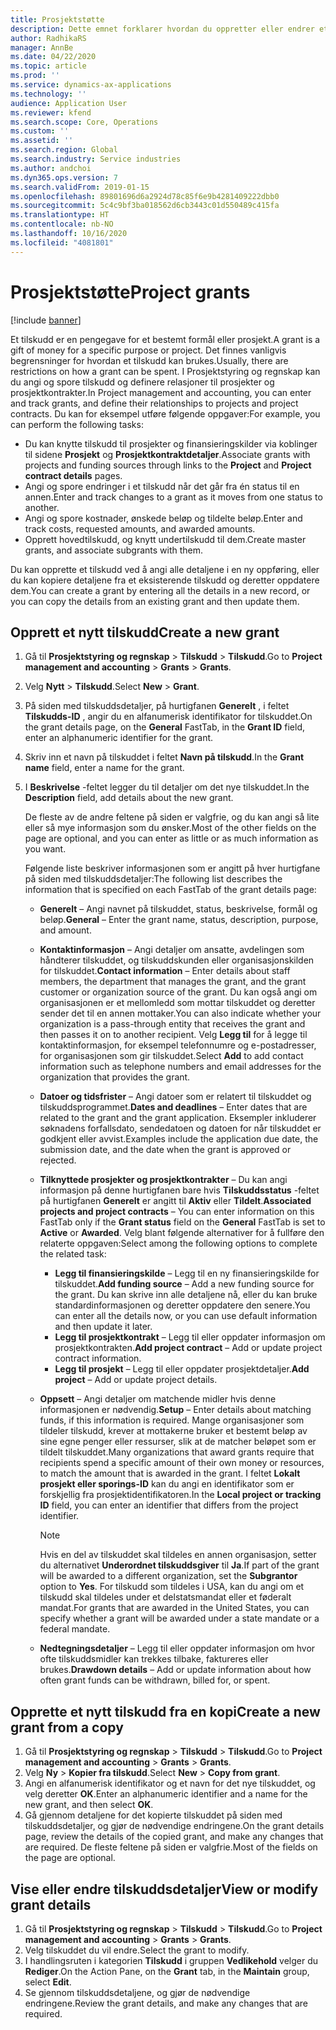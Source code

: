 ```yaml
---
title: Prosjektstøtte
description: Dette emnet forklarer hvordan du oppretter eller endrer et tilskudd.
author: RadhikaRS
manager: AnnBe
ms.date: 04/22/2020
ms.topic: article
ms.prod: ''
ms.service: dynamics-ax-applications
ms.technology: ''
audience: Application User
ms.reviewer: kfend
ms.search.scope: Core, Operations
ms.custom: ''
ms.assetid: ''
ms.search.region: Global
ms.search.industry: Service industries
ms.author: andchoi
ms.dyn365.ops.version: 7
ms.search.validFrom: 2019-01-15
ms.openlocfilehash: 89801696d6a2924d78c85f6e9b4281409222dbb0
ms.sourcegitcommit: 5c4c9bf3ba018562d6cb3443c01d550489c415fa
ms.translationtype: HT
ms.contentlocale: nb-NO
ms.lasthandoff: 10/16/2020
ms.locfileid: "4081801"
---
```

# <a name="project-grants"></a><span data-ttu-id="3486a-103">Prosjektstøtte</span><span class="sxs-lookup"><span data-stu-id="3486a-103">Project grants</span></span>

[!include [banner](../includes/banner.md)]

<span data-ttu-id="3486a-104">Et tilskudd er en pengegave for et bestemt formål eller prosjekt.</span><span class="sxs-lookup"><span data-stu-id="3486a-104">A grant is a gift of money for a specific purpose or project.</span></span> <span data-ttu-id="3486a-105">Det finnes vanligvis begrensninger for hvordan et tilskudd kan brukes.</span><span class="sxs-lookup"><span data-stu-id="3486a-105">Usually, there are restrictions on how a grant can be spent.</span></span> <span data-ttu-id="3486a-106">I Prosjektstyring og regnskap kan du angi og spore tilskudd og definere relasjoner til prosjekter og prosjektkontrakter.</span><span class="sxs-lookup"><span data-stu-id="3486a-106">In Project management and accounting, you can enter and track grants, and define their relationships to projects and project contracts.</span></span> <span data-ttu-id="3486a-107">Du kan for eksempel utføre følgende oppgaver:</span><span class="sxs-lookup"><span data-stu-id="3486a-107">For example, you can perform the following tasks:</span></span>

- <span data-ttu-id="3486a-108">Du kan knytte tilskudd til prosjekter og finansieringskilder via koblinger til sidene **Prosjekt** og **Prosjektkontraktdetaljer**.</span><span class="sxs-lookup"><span data-stu-id="3486a-108">Associate grants with projects and funding sources through links to the **Project** and **Project contract details** pages.</span></span>
- <span data-ttu-id="3486a-109">Angi og spore endringer i et tilskudd når det går fra én status til en annen.</span><span class="sxs-lookup"><span data-stu-id="3486a-109">Enter and track changes to a grant as it moves from one status to another.</span></span>
- <span data-ttu-id="3486a-110">Angi og spore kostnader, ønskede beløp og tildelte beløp.</span><span class="sxs-lookup"><span data-stu-id="3486a-110">Enter and track costs, requested amounts, and awarded amounts.</span></span>
- <span data-ttu-id="3486a-111">Opprett hovedtilskudd, og knytt undertilskudd til dem.</span><span class="sxs-lookup"><span data-stu-id="3486a-111">Create master grants, and associate subgrants with them.</span></span>

<span data-ttu-id="3486a-112">Du kan opprette et tilskudd ved å angi alle detaljene i en ny oppføring, eller du kan kopiere detaljene fra et eksisterende tilskudd og deretter oppdatere dem.</span><span class="sxs-lookup"><span data-stu-id="3486a-112">You can create a grant by entering all the details in a new record, or you can copy the details from an existing grant and then update them.</span></span>

## <a name="create-a-new-grant"></a><span data-ttu-id="3486a-113">Opprett et nytt tilskudd</span><span class="sxs-lookup"><span data-stu-id="3486a-113">Create a new grant</span></span>

1. <span data-ttu-id="3486a-114">Gå til **Prosjektstyring og regnskap** \> **Tilskudd** \> **Tilskudd**.</span><span class="sxs-lookup"><span data-stu-id="3486a-114">Go to **Project management and accounting** \> **Grants** \> **Grants**.</span></span>
2. <span data-ttu-id="3486a-115">Velg **Nytt** \> **Tilskudd**.</span><span class="sxs-lookup"><span data-stu-id="3486a-115">Select **New** \> **Grant**.</span></span>
3. <span data-ttu-id="3486a-116">På siden med tilskuddsdetaljer, på hurtigfanen **Generelt** , i feltet **Tilskudds-ID** , angir du en alfanumerisk identifikator for tilskuddet.</span><span class="sxs-lookup"><span data-stu-id="3486a-116">On the grant details page, on the **General** FastTab, in the **Grant ID** field, enter an alphanumeric identifier for the grant.</span></span>
4. <span data-ttu-id="3486a-117">Skriv inn et navn på tilskuddet i feltet **Navn på tilskudd**.</span><span class="sxs-lookup"><span data-stu-id="3486a-117">In the **Grant name** field, enter a name for the grant.</span></span>
5. <span data-ttu-id="3486a-118">I **Beskrivelse** -feltet legger du til detaljer om det nye tilskuddet.</span><span class="sxs-lookup"><span data-stu-id="3486a-118">In the **Description** field, add details about the new grant.</span></span>

    <span data-ttu-id="3486a-119">De fleste av de andre feltene på siden er valgfrie, og du kan angi så lite eller så mye informasjon som du ønsker.</span><span class="sxs-lookup"><span data-stu-id="3486a-119">Most of the other fields on the page are optional, and you can enter as little or as much information as you want.</span></span>

    <span data-ttu-id="3486a-120">Følgende liste beskriver informasjonen som er angitt på hver hurtigfane på siden med tilskuddsdetaljer:</span><span class="sxs-lookup"><span data-stu-id="3486a-120">The following list describes the information that is specified on each FastTab of the grant details page:</span></span>

    - <span data-ttu-id="3486a-121">**Generelt** – Angi navnet på tilskuddet, status, beskrivelse, formål og beløp.</span><span class="sxs-lookup"><span data-stu-id="3486a-121">**General** – Enter the grant name, status, description, purpose, and amount.</span></span>
    - <span data-ttu-id="3486a-122">**Kontaktinformasjon** – Angi detaljer om ansatte, avdelingen som håndterer tilskuddet, og tilskuddskunden eller organisasjonskilden for tilskuddet.</span><span class="sxs-lookup"><span data-stu-id="3486a-122">**Contact information** – Enter details about staff members, the department that manages the grant, and the grant customer or organization source of the grant.</span></span> <span data-ttu-id="3486a-123">Du kan også angi om organisasjonen er et mellomledd som mottar tilskuddet og deretter sender det til en annen mottaker.</span><span class="sxs-lookup"><span data-stu-id="3486a-123">You can also indicate whether your organization is a pass-through entity that receives the grant and then passes it on to another recipient.</span></span> <span data-ttu-id="3486a-124">Velg **Legg til** for å legge til kontaktinformasjon, for eksempel telefonnumre og e-postadresser, for organisasjonen som gir tilskuddet.</span><span class="sxs-lookup"><span data-stu-id="3486a-124">Select **Add** to add contact information such as telephone numbers and email addresses for the organization that provides the grant.</span></span>
    - <span data-ttu-id="3486a-125">**Datoer og tidsfrister** – Angi datoer som er relatert til tilskuddet og tilskuddsprogrammet.</span><span class="sxs-lookup"><span data-stu-id="3486a-125">**Dates and deadlines** – Enter dates that are related to the grant and the grant application.</span></span> <span data-ttu-id="3486a-126">Eksempler inkluderer søknadens forfallsdato, sendedatoen og datoen for når tilskuddet er godkjent eller avvist.</span><span class="sxs-lookup"><span data-stu-id="3486a-126">Examples include the application due date, the submission date, and the date when the grant is approved or rejected.</span></span>
    - <span data-ttu-id="3486a-127">**Tilknyttede prosjekter og prosjektkontrakter** – Du kan angi informasjon på denne hurtigfanen bare hvis **Tilskuddsstatus** -feltet på hurtigfanen **Generelt** er angitt til **Aktiv** eller **Tildelt**.</span><span class="sxs-lookup"><span data-stu-id="3486a-127">**Associated projects and project contracts** – You can enter information on this FastTab only if the **Grant status** field on the **General** FastTab is set to **Active** or **Awarded**.</span></span> <span data-ttu-id="3486a-128">Velg blant følgende alternativer for å fullføre den relaterte oppgaven:</span><span class="sxs-lookup"><span data-stu-id="3486a-128">Select among the following options to complete the related task:</span></span>

        - <span data-ttu-id="3486a-129">**Legg til finansieringskilde** – Legg til en ny finansieringskilde for tilskuddet.</span><span class="sxs-lookup"><span data-stu-id="3486a-129">**Add funding source** – Add a new funding source for the grant.</span></span> <span data-ttu-id="3486a-130">Du kan skrive inn alle detaljene nå, eller du kan bruke standardinformasjonen og deretter oppdatere den senere.</span><span class="sxs-lookup"><span data-stu-id="3486a-130">You can enter all the details now, or you can use default information and then update it later.</span></span>
        - <span data-ttu-id="3486a-131">**Legg til prosjektkontrakt** – Legg til eller oppdater informasjon om prosjektkontrakten.</span><span class="sxs-lookup"><span data-stu-id="3486a-131">**Add project contract** – Add or update project contract information.</span></span>
        - <span data-ttu-id="3486a-132">**Legg til prosjekt** – Legg til eller oppdater prosjektdetaljer.</span><span class="sxs-lookup"><span data-stu-id="3486a-132">**Add project** – Add or update project details.</span></span>

    - <span data-ttu-id="3486a-133">**Oppsett** – Angi detaljer om matchende midler hvis denne informasjonen er nødvendig.</span><span class="sxs-lookup"><span data-stu-id="3486a-133">**Setup** – Enter details about matching funds, if this information is required.</span></span> <span data-ttu-id="3486a-134">Mange organisasjoner som tildeler tilskudd, krever at mottakerne bruker et bestemt beløp av sine egne penger eller ressurser, slik at de matcher beløpet som er tildelt tilskuddet.</span><span class="sxs-lookup"><span data-stu-id="3486a-134">Many organizations that award grants require that recipients spend a specific amount of their own money or resources, to match the amount that is awarded in the grant.</span></span> <span data-ttu-id="3486a-135">I feltet **Lokalt prosjekt eller sporings-ID** kan du angi en identifikator som er forskjellig fra prosjektidentifikatoren.</span><span class="sxs-lookup"><span data-stu-id="3486a-135">In the **Local project or tracking ID** field, you can enter an identifier that differs from the project identifier.</span></span>

        > [!NOTE]
        > <span data-ttu-id="3486a-136">Hvis en del av tilskuddet skal tildeles en annen organisasjon, setter du alternativet **Underordnet tilskuddsgiver** til **Ja**.</span><span class="sxs-lookup"><span data-stu-id="3486a-136">If part of the grant will be awarded to a different organization, set the **Subgrantor** option to **Yes**.</span></span> <span data-ttu-id="3486a-137">For tilskudd som tildeles i USA, kan du angi om et tilskudd skal tildeles under et delstatsmandat eller et føderalt mandat.</span><span class="sxs-lookup"><span data-stu-id="3486a-137">For grants that are awarded in the United States, you can specify whether a grant will be awarded under a state mandate or a federal mandate.</span></span>

    - <span data-ttu-id="3486a-138">**Nedtegningsdetaljer** – Legg til eller oppdater informasjon om hvor ofte tilskuddsmidler kan trekkes tilbake, faktureres eller brukes.</span><span class="sxs-lookup"><span data-stu-id="3486a-138">**Drawdown details** – Add or update information about how often grant funds can be withdrawn, billed for, or spent.</span></span>

## <a name="create-a-new-grant-from-a-copy"></a><span data-ttu-id="3486a-139">Opprette et nytt tilskudd fra en kopi</span><span class="sxs-lookup"><span data-stu-id="3486a-139">Create a new grant from a copy</span></span>

1. <span data-ttu-id="3486a-140">Gå til **Prosjektstyring og regnskap** \> **Tilskudd** \> **Tilskudd**.</span><span class="sxs-lookup"><span data-stu-id="3486a-140">Go to **Project management and accounting** \> **Grants** \> **Grants**.</span></span>
2. <span data-ttu-id="3486a-141">Velg **Ny** \> **Kopier fra tilskudd**.</span><span class="sxs-lookup"><span data-stu-id="3486a-141">Select **New** \> **Copy from grant**.</span></span>
3. <span data-ttu-id="3486a-142">Angi en alfanumerisk identifikator og et navn for det nye tilskuddet, og velg deretter **OK**.</span><span class="sxs-lookup"><span data-stu-id="3486a-142">Enter an alphanumeric identifier and a name for the new grant, and then select **OK**.</span></span>
4. <span data-ttu-id="3486a-143">Gå gjennom detaljene for det kopierte tilskuddet på siden med tilskuddsdetaljer, og gjør de nødvendige endringene.</span><span class="sxs-lookup"><span data-stu-id="3486a-143">On the grant details page, review the details of the copied grant, and make any changes that are required.</span></span> <span data-ttu-id="3486a-144">De fleste feltene på siden er valgfrie.</span><span class="sxs-lookup"><span data-stu-id="3486a-144">Most of the fields on the page are optional.</span></span>

## <a name="view-or-modify-grant-details"></a><span data-ttu-id="3486a-145">Vise eller endre tilskuddsdetaljer</span><span class="sxs-lookup"><span data-stu-id="3486a-145">View or modify grant details</span></span>

1. <span data-ttu-id="3486a-146">Gå til **Prosjektstyring og regnskap** \> **Tilskudd** \> **Tilskudd**.</span><span class="sxs-lookup"><span data-stu-id="3486a-146">Go to **Project management and accounting** \> **Grants** \> **Grants**.</span></span>
2. <span data-ttu-id="3486a-147">Velg tilskuddet du vil endre.</span><span class="sxs-lookup"><span data-stu-id="3486a-147">Select the grant to modify.</span></span>
3. <span data-ttu-id="3486a-148">I handlingsruten i kategorien **Tilskudd** i gruppen **Vedlikehold** velger du **Rediger**.</span><span class="sxs-lookup"><span data-stu-id="3486a-148">On the Action Pane, on the **Grant** tab, in the **Maintain** group, select **Edit**.</span></span>
4. <span data-ttu-id="3486a-149">Se gjennom tilskuddsdetaljene, og gjør de nødvendige endringene.</span><span class="sxs-lookup"><span data-stu-id="3486a-149">Review the grant details, and make any changes that are required.</span></span>

